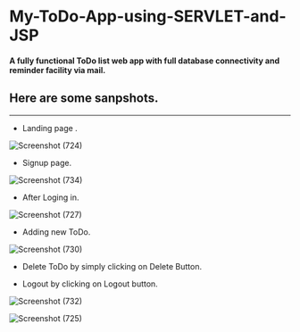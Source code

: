 # My-ToDo-App-using-SERVLET-and-JSP
#### A fully functional ToDo list web app with full database connectivity and reminder facility via mail.

## Here are some sanpshots.

---

* Landing page .

![Screenshot (724)](https://user-images.githubusercontent.com/40165451/57971773-14b32300-79b0-11e9-9144-34b22d6376d1.png)

* Signup page.

![Screenshot (734)](https://user-images.githubusercontent.com/40165451/57971803-71aed900-79b0-11e9-97dd-c84f25db7f74.png)

* After Loging in.

![Screenshot (727)](https://user-images.githubusercontent.com/40165451/57971810-97d47900-79b0-11e9-8d0b-d7045ac5417d.png)

* Adding new ToDo.

![Screenshot (730)](https://user-images.githubusercontent.com/40165451/57971819-c8b4ae00-79b0-11e9-98ab-eff0131cb9f3.png)

* Delete ToDo by simply clicking on Delete Button.

* Logout by clicking on Logout button.

![Screenshot (732)](https://user-images.githubusercontent.com/40165451/57971830-f994e300-79b0-11e9-9373-db546c8f9ffd.png)

![Screenshot (725)](https://user-images.githubusercontent.com/40165451/57971841-2b0dae80-79b1-11e9-8a90-dda626357675.png)
